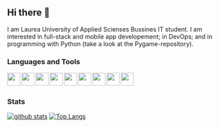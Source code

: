 ## Hi there 👋

I am Laurea University of Applied Scienses Bussines IT student.
I am interested in full-stack and mobile app developement; in DevOps; and in programming with Python (take a look at the Pygame-repository).

### Languages and Tools

<img align = "left" width = "30px" src="https://img.icons8.com/color/48/000000/javascript--v1.png"/>
<img align = "left" width = "30px" src="https://img.icons8.com/color/48/000000/html-5--v1.png"/>
<img align = "left" width = "30px" src="https://img.icons8.com/color/48/000000/css3.png"/>
<img align = "left" width = "30px" src="https://img.icons8.com/48/000000/react-native.png"/>
<img align = "left" width = "30px" src="https://img.icons8.com/48/000000/angularjs.png"/>
<img align = "left" width = "30px" src="https://img.icons8.com/color/48/000000/nodejs.png"/>
<img align = "left" width = "30px" src="https://img.icons8.com/external-soft-fill-juicy-fish/60/000000/external-sql-coding-and-development-soft-fill-soft-fill-juicy-fish.png"/>
<img align = "left" width = "30px" src="https://img.icons8.com/color/48/000000/mongodb.png"/>
<img align = "left" width = "30px" src="https://img.icons8.com/color/48/000000/python--v1.png"/>
<br />
<br />

### Stats

[![github stats](https://github-readme-stats.vercel.app/api?username=remaleino&count_private=true)](https://github.com/anuraghazra/github-readme-stats)
[![Top Langs](https://github-readme-stats.vercel.app/api/top-langs/?username=remaleino&layout=compact)](https://github.com/anuraghazra/github-readme-stats)
